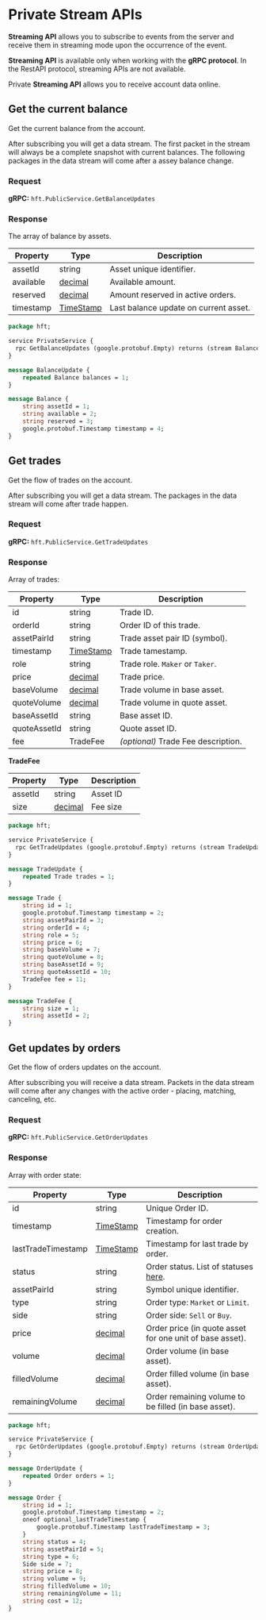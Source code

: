 # Private Stream APIs

**Streaming API** allows you to subscribe to events from the server and receive them in streaming mode upon the occurrence of the event.

**Streaming API** is available only when working with the **gRPC protocol**. In the RestAPI protocol, streaming APIs are not available.

Private **Streaming API** allows you to receive account data online.

## Get the current balance

Get the current balance from the account.

After subscribing you will get a data stream. The first packet in the stream will always be a complete snapshot with current balances. The following packages in the data stream will come after a assey balance change.

### Request

**gRPC:** `hft.PublicService.GetBalanceUpdates`

### Response

The array of balance by assets.

Property | Type | Description
-------- | ---- | -----------
assetId | string | Asset unique identifier.
available | [decimal](#decimal-type) | Available amount.
reserved | [decimal](#decimal-type) | Amount reserved in active orders.
timestamp | [TimeStamp](#timestamp-type) | Last balance update on current asset.


```protobuf
package hft;

service PrivateService {
  rpc GetBalanceUpdates (google.protobuf.Empty) returns (stream BalanceUpdate);
}

message BalanceUpdate {
    repeated Balance balances = 1;
}

message Balance {
    string assetId = 1;
    string available = 2;
    string reserved = 3;
    google.protobuf.Timestamp timestamp = 4;
}
```

## Get trades

Get the flow of trades on the account.

After subscribing you will get a data stream. The packages in the data stream will come after trade happen.

### Request

**gRPC:** `hft.PublicService.GetTradeUpdates`

### Response

Array of trades:

Property | Type | Description
-------- | ---- | -----------
id | string | Trade ID.
orderId | string | Order ID of this trade.
assetPairId | string | Trade asset pair ID (symbol).
timestamp | [TimeStamp](#timestamp-type) | Trade tamestamp.
role | string | Trade role. `Maker` or `Taker`.
price | [decimal](#decimal-type) | Trade price.
baseVolume | [decimal](#decimal-type) | Trade volume in base asset.
quoteVolume | [decimal](#decimal-type) | Trade volume in quote asset.
baseAssetId | string | Base asset ID.
quoteAssetId | string | Quote asset ID.
fee | TradeFee | *(optional)* Trade Fee description.

**TradeFee**

Property | Type | Description
-------- | ---- | -----------
assetId | string | Asset ID
size | [decimal](#decimal-type) | Fee size

```protobuf
package hft;

service PrivateService {
  rpc GetTradeUpdates (google.protobuf.Empty) returns (stream TradeUpdate);
}

message TradeUpdate {
    repeated Trade trades = 1;
}

message Trade {
    string id = 1;
    google.protobuf.Timestamp timestamp = 2;
    string assetPairId = 3;
    string orderId = 4;
    string role = 5;
    string price = 6;
    string baseVolume = 7;
    string quoteVolume = 8;
    string baseAssetId = 9;
    string quoteAssetId = 10;
    TradeFee fee = 11;
}

message TradeFee {
    string size = 1;
    string assetId = 2;
}
```

## Get updates by orders

Get the flow of orders updates on the account.

After subscribing you will receive a data stream. Packets in the data stream will come after any changes with the active order - placing, matching, canceling, etc.

### Request

**gRPC:** `hft.PublicService.GetOrderUpdates`

### Response

Array with order state:

Property | Type | Description
-------- | ---- | -----------
id | string | Unique Order ID.
timestamp |  [TimeStamp](#timestamp-type) | Timestamp for order creation.
lastTradeTimestamp | [TimeStamp](#timestamp-type) | Timestamp for last trade by order.
status | string | Order status. List of statuses [here](#order-statuses).
assetPairId | string | Symbol unique identifier.
type | string | Order type: `Market` or `Limit`.
side | string | Order side: `Sell` or `Buy`.
price | [decimal](#decimal-type) | Order price (in quote asset for one unit of base asset).
volume | [decimal](#decimal-type) | Order volume (in base asset).
filledVolume | [decimal](#decimal-type) | Order filled volume (in base asset).
remainingVolume | [decimal](#decimal-type) | Order remaining volume to be filled (in base asset).

```protobuf
package hft;

service PrivateService {
  rpc GetOrderUpdates (google.protobuf.Empty) returns (stream OrderUpdate);
}

message OrderUpdate {
    repeated Order orders = 1;
}

message Order {
    string id = 1;
    google.protobuf.Timestamp timestamp = 2;
    oneof optional_lastTradeTimestamp {
        google.protobuf.Timestamp lastTradeTimestamp = 3;
    }
    string status = 4;
    string assetPairId = 5;
    string type = 6;
    Side side = 7;
    string price = 8;
    string volume = 9;
    string filledVolume = 10;
    string remainingVolume = 11;
    string cost = 12;
}
```


